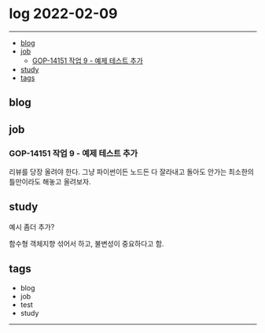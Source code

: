 # log 2022-02-09

---

- [blog](#blog)
- [job](#job)
  - [GOP-14151 작업 9 - 예제 테스트 추가](#gop-14151-작업-9---예제-테스트-추가)
- [study](#study)
- [tags](#tags)

## blog

## job

### GOP-14151 작업 9 - 예제 테스트 추가

리뷰를 당장 올려야 한다.
그냥 파이썬이든 노드든 다 잘라내고 돌아도 안가는 최소한의 틀만이라도 해놓고 올려보자.

## study

예시 좀더 추가?

함수형 객체지향 섞어서 하고, 불변성이 중요하다고 함.


## tags

- blog
- job
- test
- study

---
